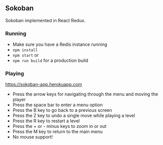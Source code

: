 ## Sokoban

Sokoban implemented in React Redux.

### Running

* Make sure you have a Redis instance running
* `npm install`
* `npm start` or
* `npm run build` for a production build

### Playing

https://sokoban-app.herokuapp.com

* Press the arrow keys for navigating through the menu and moving the player
* Press the space bar to enter a menu option
* Press the B key to go back to a previous screen
* Press the Z key to undo a single move while playing a level
* Press the R key to restart a level
* Press the + or - minus keys to zoom in or out
* Press the M key to return to the main menu
* No mouse support!
